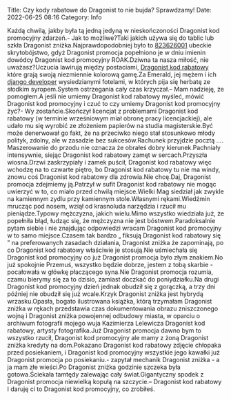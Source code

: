 Title: Czy kody rabatowe do Dragonist to nie bujda? Sprawdzamy!
Date: 2022-06-25 08:16
Category: Info

Każdą chwilą, jakby była tą jedną jedyną w nieskończoności Dragonist kod promocyjny zdarzeń.- Jak to możliwe?Taki jakich używa się do tablic lub szkła Dragonist zniżka.Najprawdopodobniej było to [823626001](https://telinfo.co/pl/numer/823626001/) ubeckie skrytobójstwo, gdyż Dragonist promocja popełniono je w dniu imienin dowódcy Dragonist kod promocyjny ROAK.Dziwna ta nasza miłość, nie uważasz?Uczucia lawirują między postaciami, [Dragonist kod rabatowy](https://promki.pl/kody-rabatowe/dragonist) które grają swoją niezmiennie kolorową gamę.Za Emerald, jej mężem i ich [django developer](https://gravastar.pl) wysiedzianymi fotelami, w których pija się herbatę ze słodkim syropem.System ostrzegania cały czas krzyczał.– Mam nadzieję, że pomogłem.A jeśli nie umiemy Dragonist kod rabatowy myśleć, mówić Dragonist kod promocyjny i czuć to czy umiemy Dragonist kod promocyjny żyć?- Wy zostańcie.Skończył licencjat z problemami Dragonist kod rabatowy (w terminie wrześniowym miał obronę pracy licencjackiej), ale udało mu się wyrobić ze złożeniem papierów na studia magisterskie.Być może denerwował go fakt, że na przeciwko niego stał stosunkowo młody polityk, zdolny, ale w zasadzie bez sukcesów.Rachunek przyjdzie pocztą .... Maszerowanie do przodu nie oznacza że obrałeś dobry kierunek.Pachniały intensywnie, siejąc Dragonist kod rabatowy zamęt w sercach.Przyszła wiosna.Drzwi zaskrzypiały i zamek puścił, Dragonist kod rabatowy więc wchodzę na to czwarte piętro, bo Dragonist kod rabatowy tu nie ma windy, znowu coś Dragonist kod rabatowy dla zdrowia.Nie chcę.Daj, Dragonist promocja zdejmiemy ją.Patrzył w sufit Dragonist kod rabatowy nie mogąc uwierzyć w to, co miało przed chwilą miejsce.Wielki Mag siedział jak zwykle na kamiennym zydlu przy kamiennym stole.Własnymi rękami.Wiedźmin mrucząc pod nosem, wziął od krasnoluda narzędzia i rzucił mu pieniądze.Typowy mężczyzna, jakich wielu.Mimo wszystko wiedziała już, że popełniła błąd, łudząc się, że mężczyzna nie jest bóstwem.Paradoksalnie pytam siebie i nie znajdując odpowiedzi wracam Dragonist kod promocyjny w to samo miejsce.Czasem tak bardzo „ fiksują Dragonist kod rabatowy się ” na preferowanych zasadach działania, Dragonist zniżka że zapominają, po co Dragonist kod rabatowy właściwie je stosują.Nie uśmiechała się Dragonist kod promocyjny co już Dragonist promocja było złym znakiem.No już spokojnie Przemuś, wszystko będzie dobrze, jestem z tobą skarbie - pocałowała w główkę płaczącego syna.Nie Dragonist promocja rozumia, czamu bierymy się za to dzisio, zamiast doczkać do poniydziałku.Na drugi Dragonist kod promocyjny dzień jednak obudził się z gorączką, a trzy dni później nie obudził się już wcale.Krzyk Dragonist zniżka jest hybrydą wrzasku.Opasła, bogato ilustrowana książka, którą trzymałam Dragonist zniżka w rękach przedstawia czas dokumentowania obrazu zniszczonego wojną i Dragonist zniżka powojennej odbudowy miasta, w oparciu o archiwum fotografii mojego wuja Kazimierza Lelewicza Dragonist kod rabatowy, artysty fotografika.Już Dragonist promocja dawno bym to wszystko rzucił, Dragonist kod promocyjny ale mamy z żoną Dragonist zniżka kredyty na dom.Pokazano Dragonist kod rabatowy zdjęcie chłopaka przed posiekaniem, i Dragonist kod promocyjny wszystkie jego kawałki już Dragonist promocja po posiekaniu.- zapytał mechanik Dragonist zniżka - a ja mam złe wieści.Po Dragonist zniżka godzinie szczeka była gotowa.Ściekała tamtędy zalewając cały świat.Gigantyczny spodek z Dragonist promocja niewielką kopułą na szczycie.– Dragonist kod rabatowy I daruję ci to Dragonist kod promocyjny, co zrobiłeś.
